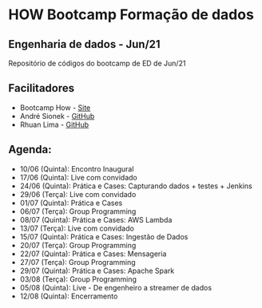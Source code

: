 # HOW Bootcamp Formação de dados

## Engenharia de dados  - Jun/21

Repositório de códigos do bootcamp de ED de Jun/21

## Facilitadores

* Bootcamp How - [Site](https://howedu.com.br/)
* André Sionek - [GitHub](https://github.com/andresionek91)
* Rhuan Lima - [GitHub](https://github.com/rhuanlima)

## Agenda:

- 10/06 (Quinta): Encontro Inaugural
- 17/06 (Quinta): Live com convidado
- 24/06 (Quinta): Prática e Cases: Capturando dados + testes + Jenkins
- 29/06 (Terça): Live com convidado
- 01/07 (Quinta): Prática e Cases
- 06/07 (Terça): Group Programming
- 08/07 (Quinta): Prática e Cases: AWS Lambda
- 13/07 (Terça): Live com convidado
- 15/07 (Quinta): Prática e Cases: Ingestão de Dados
- 20/07 (Terça): Group Programming
- 22/07 (Quinta): Prática e Cases: Mensageria
- 27/07 (Terça): Group Programming
- 29/07 (Quinta): Prática e Cases: Apache Spark
- 03/08 (Terça): Group Programming
- 05/08 (Quinta): Live - De engenheiro a streamer de dados
- 12/08 (Quinta): Encerramento

